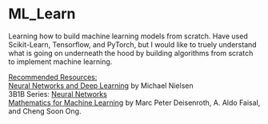 # ML_Learn
Learning how to build machine learning models from scratch. Have used Scikit-Learn, Tensorflow, and PyTorch, but I would like to truely understand what is going on underneath the hood by building algorithms from scratch to implement machine learning.

<ins>Recommended Resources:</ins>\
[Neural Networks and Deep Learning](http://neuralnetworksanddeeplearning.com/about.html) by Michael Nielsen\
3B1B Series: [Neural Networks](https://www.youtube.com/watch?v=aircAruvnKk&list=PLZHQObOWTQDNU6R1_67000Dx_ZCJB-3pi)\
[Mathematics for Machine Learning](https://mml-book.github.io/) by Marc Peter Deisenroth, A. Aldo Faisal, and Cheng Soon Ong.
